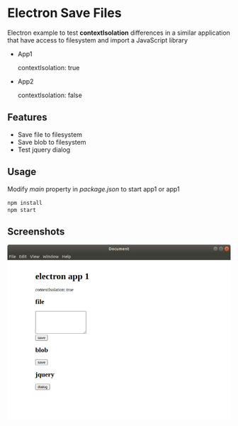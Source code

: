 # Electron Save Files

Electron example to test **contextIsolation** differences in a similar application that have access to filesystem and import a JavaScript library

* App1

    contextIsolation: true

* App2

    contextIsolation: false

## Features

* Save file to filesystem
* Save blob to filesystem
* Test jquery dialog

## Usage

Modify *main* property in *package.json* to start app1 or app1

```
npm install
npm start
```

## Screenshots

![image](docs/app.png)